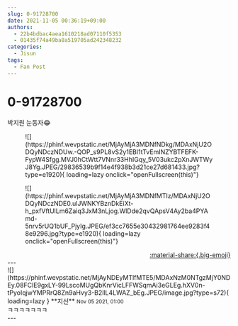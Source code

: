 ```yaml
---
slug: 0-91728700
date: 2021-11-05 00:36:19+09:00
authors:
  - 22b4bdbac4aea1610218ad07110f5353
  - 01435f74a49ba8a519705ad242348232
categories:
  - Jisun
tags:
  - Fan Post
---
```


# 0-91728700

<div class="post-container" markdown="1">
<div class="content-container md-sidebar__scrollwrap" markdown="1">

박지원 눈동자😂
<figure markdown="1">
![](https://phinf.wevpstatic.net/MjAyMjA3MDNfNDkg/MDAxNjU2ODQyNDczNDUw.-QOP_s9PL8vS2y1EBl1tTvEmINZYBTFEFK-FypW4Sfgg.MVJ0hCtWtt7VNnr33HhIGqy_5V03ukc2pXnJWTWyJ8Yg.JPEG/29836539b9f14e4f938b3d21ce27d681433.jpg?type=e1920){ loading=lazy onclick="openFullscreen(this)"}
</figure>

<figure markdown="1">
![](https://phinf.wevpstatic.net/MjAyMjA3MDNfMTIz/MDAxNjU2ODQyNDczNDE0.ulJWNKYBznDkEiXt-h_pxfVftUlLm6Zaiq3JxM3nLjog.WlDde2qvQApsV4Ay2ba4PYAmd-5nrv5rUQ1bUF_PjyIg.JPEG/ef3cc7655e30432981764ee9283f48e9296.jpg?type=e1920){ loading=lazy onclick="openFullscreen(this)"}
</figure>


</div>
</div>

<div style="text-align: right;" markdown="1">
<a href="https://weverse.io/fromis9/fanpost/0-91728700" style="text-align: right;">:material-share:{.big-emoji}</a>
</div>
---

<div class="comments-container md-sidebar__scrollwrap" markdown="1">
<div class="comment" markdown="1">
<div class='id-container' markdown="1">
![](https://phinf.wevpstatic.net/MjAyNDEyMTlfMTE5/MDAxNzM0NTgzMjY0NDEy.08FClE9gxLY-99LscoMUgQbKnrVicLFFWSqmAi3eGLEg.hXV0n-tPyoIqjwYMPRrQ8Zn9aHvy3-B2llL4LWAZ_bEg.JPEG/image.jpg?type=s72){ loading=lazy }
**<span class="artist">지선</span>** <small>Nov 05 2021, 01:00</small><br>
</div>
<div class='comment-body' markdown="1">
ㅋㅋㅋㅋㅋㅋㅋ
</div>
</div>
</div>
---
